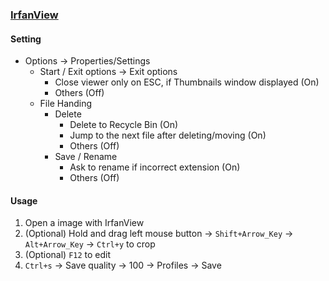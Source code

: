 ### [IrfanView](https://irfanview.com)

#### Setting

- Options → Properties/Settings
  - Start / Exit options → Exit options
    - Close viewer only on ESC, if Thumbnails window displayed (On)
    - Others (Off)
  - File Handing
    - Delete
      - Delete to Recycle Bin (On)
      - Jump to the next file after deleting/moving (On)
      - Others (Off)
    - Save / Rename
      - Ask to rename if incorrect extension (On)
      - Others (Off)

#### Usage

1. Open a image with IrfanView
2. (Optional) Hold and drag left mouse button → `Shift+Arrow_Key` → `Alt+Arrow_Key` → `Ctrl+y` to crop
3. (Optional) `F12` to edit
4. `Ctrl+s` → Save quality → 100 → Profiles → Save